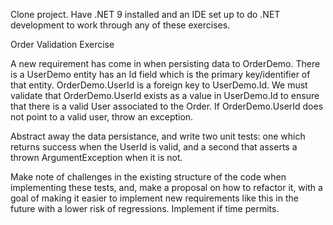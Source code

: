 Clone project. Have .NET 9 installed and an IDE set up to do .NET development to work through any of these exercises.

Order Validation Exercise

A new requirement has come in when persisting data to OrderDemo. There is a UserDemo entity has an Id field which is the primary key/identifier of that entity.  OrderDemo.UserId is a foreign key to UserDemo.Id.  We must validate that OrderDemo.UserId exists as a value in UserDemo.Id to ensure that there is a valid User associated to the Order.  If OrderDemo.UserId does not point to a valid user, throw an exception.

Abstract away the data persistance, and write two unit tests: one which returns success when the UserId is valid, and a second that asserts a thrown ArgumentException when it is not.  

Make note of challenges in the existing structure of the code when implementing these tests, and, make a proposal on how to refactor it, with a goal of making it easier to implement new requirements like this in the future with a lower risk of regressions.  Implement if time permits.
